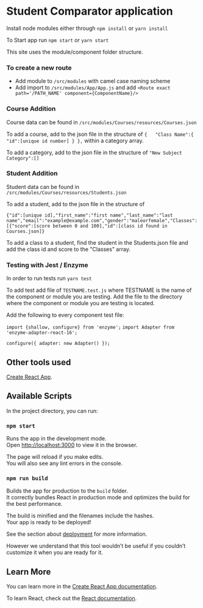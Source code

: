 # Student Comparator application

Install node modules either through `npm install` or `yarn install`

To Start app run `npm start` or `yarn start`


This site uses the module/component folder structure.


### To create a new route
* Add module to `/src/modules` with camel case naming scheme
* Add import to `/src/modules/App/App.js` and add `<Route exact path='/PATH_NAME' component={ComponentName}/>`

### Course Addition

Course data can be found in `/src/modules/Courses/resources/Courses.json`

To add a course, add to the json file in the structure of
`{  
    "Class Name":{  
            "id":[unique id number]
         }
},` within a category array.

To add a category, add to the json file in the structure of `"New Subject Category":[]`

### Student Addition

Student data can be found in `/src/modules/Courses/resources/Students.json`

To add a student, add to the json file in the structure of  

`{"id":[unique id],"first_name":"first name","last_name":"last name","email":"example@example.com","gender":"maleorfemale","Classes":[{"score":[score between 0 and 100],"id":[class id found in Courses.json]}`

To add a class to a student, find the student in the Students.json file and add the class id and score to the "Classes" array.


### Testing with Jest / Enzyme

In order to run tests run `yarn test`

To add test add file of `TESTNAME.test.js` where TESTNAME is the name of the component or module you are testing.  Add the file to the directory where the component or module you are testing is located.

Add the following to every component test file:

`import {shallow, configure} from 'enzyme';`
`import Adapter from 'enzyme-adapter-react-16';`

`configure({ adapter: new Adapter() });`



## Other tools used
[Create React App](https://github.com/facebook/create-react-app).


## Available Scripts
In the project directory, you can run:

### `npm start`

Runs the app in the development mode.<br>
Open [http://localhost:3000](http://localhost:3000) to view it in the browser.

The page will reload if you make edits.<br>
You will also see any lint errors in the console.



### `npm run build`

Builds the app for production to the `build` folder.<br>
It correctly bundles React in production mode and optimizes the build for the best performance.

The build is minified and the filenames include the hashes.<br>
Your app is ready to be deployed!

See the section about [deployment](https://facebook.github.io/create-react-app/docs/deployment) for more information.

However we understand that this tool wouldn’t be useful if you couldn’t customize it when you are ready for it.

## Learn More

You can learn more in the [Create React App documentation](https://facebook.github.io/create-react-app/docs/getting-started).

To learn React, check out the [React documentation](https://reactjs.org/).
